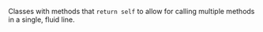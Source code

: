 Classes with methods that `return self` to allow for calling multiple methods in a single, fluid line.